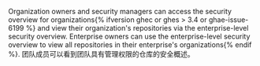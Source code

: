Organization owners and security managers can access the security overview for organizations{% ifversion ghec or ghes > 3.4 or ghae-issue-6199 %} and view their organization's repositories via the enterprise-level security overview. Enterprise owners can use the enterprise-level security overview to view all repositories in their enterprise's organizations{% endif %}. 团队成员可以看到团队具有管理权限的仓库的安全概述。